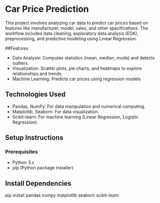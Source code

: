 # Car Price Prediction
This project involves analyzing car data to predict car prices based on features like manufacturer, model, sales, and other specifications. The workflow includes data cleaning, exploratory data analysis (EDA), preprocessing, and predictive modeling using Linear Regression.

##Features
- Data Analysis: Computes statistics (mean, median, mode) and detects outliers.
- Visualization: Scatter plots, pie charts, and heatmaps to explore relationships and trends.
- Machine Learning: Predicts car prices using regression models

## Technologies Used
- Pandas, NumPy: For data manipulation and numerical computing.
- Matplotlib, Seaborn: For data visualization.
- Scikit-learn: For machine learning (Linear Regression, Logistic Regression).

## Setup Instructions
### Prerequisites
- Python 3.x
- pip (Python package installer)

## Install Dependencies
pip install pandas numpy matplotlib seaborn scikit-learn
